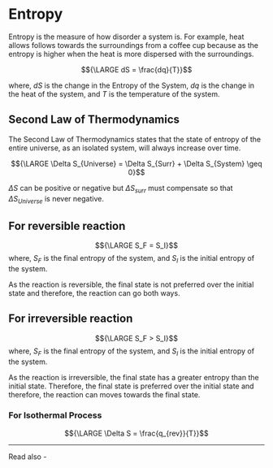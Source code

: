 # Entropy

Entropy is the measure of how disorder a system is. For example, heat allows follows towards the surroundings from a coffee cup because as the entropy is higher when the heat is more dispersed with the surroundings.

$${\LARGE dS = \frac{dq}{T}}$$

where, *dS* is the change in the Entropy of the System,
${dq}$ is the change in the heat of the system, and
*T* is the temperature of the system.



## Second Law of Thermodynamics

The Second Law of Thermodynamics states that the state of entropy of the entire universe, as an isolated system, will always increase over time.


$${\LARGE \Delta S_{Universe} = \Delta S_{Surr} + \Delta S_{System} \geq 0}$$

${\Delta S}$ can be positive or negative but ${\Delta S_{surr}}$ must compensate so that ${\Delta S_{Universe}}$ is never negative.


## For reversible reaction

$${\LARGE S_F = S_I}$$
where, ${S_F}$ is the final entropy of the system, and
${S_I}$ is the initial entropy of the system.

As the reaction is reversible, the final state is not preferred over the initial state and therefore, the reaction can go both ways.

## For irreversible reaction

$${\LARGE S_F > S_I}$$
where, ${S_F}$ is the final entropy of the system, and
${S_I}$ is the initial entropy of the system.

As the reaction is irreversible, the final state has a greater entropy than the initial state. Therefore, the final state is preferred over the initial state and therefore, the reaction can moves towards the final state.



### For Isothermal Process

$${\LARGE \Delta S = \frac{q_{rev}}{T}}$$




---
Read also - 